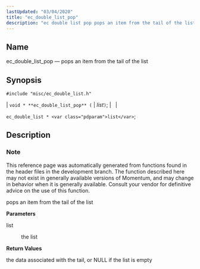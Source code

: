 ```yaml
---
lastUpdated: "03/04/2020"
title: "ec_double_list_pop"
description: "ec double list pop pops an item from the tail of the list void ec double list pop list ec double list list This reference page was automatically generated from functions found in the header files in the development branch The function described here may not exist in generally available..."
---
```


<a name="apis.ec_double_list_pop"></a> 
## Name

ec_double_list_pop — pops an item from the tail of the list

## Synopsis

`#include "misc/ec_double_list.h"`

| `void * **ec_double_list_pop** (` | <var class="pdparam">list</var>`)`; |   |

`ec_double_list * <var class="pdparam">list</var>`;<a name="idp51044752"></a> 
## Description

### Note

This reference page was automatically generated from functions found in the header files in the development branch. The function described here may not exist in generally available versions of Momentum, and may change in behavior when it is generally available. Consult your vendor for definitive advice on the use of this function.

pops an item from the tail of the list

**<a name="idp51047616"></a> Parameters**

<dl class="variablelist">

<dt>list</dt>

<dd>

the list

</dd>

</dl>

**<a name="idp51050336"></a> Return Values**

the data associated with the tail, or NULL if the list is empty